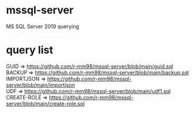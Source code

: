 # mssql-server
MS SQL Server 2019 querying

# query list
GUID => https://github.com/r-mm98/mssql-server/blob/main/guid.sql <br>
BACKUP => https://github.com/r-mm98/mssql-server/blob/main/backup.sql <br>
IMPORTJSON => https://github.com/r-mm98/mssql-server/blob/main/importjson <br>
UDF => https://github.com/r-mm98/mssql-server/blob/main/udf1.sql <br>
CREATE-ROLE => https://github.com/r-mm98/mssql-server/blob/main/create-role.sql
